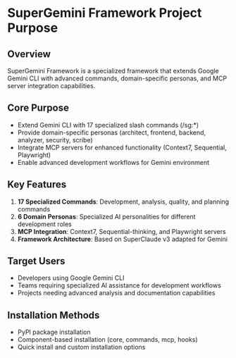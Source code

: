 # SuperGemini Framework Project Purpose

## Overview
SuperGemini Framework is a specialized framework that extends Google Gemini CLI with advanced commands, domain-specific personas, and MCP server integration capabilities.

## Core Purpose
- Extend Gemini CLI with 17 specialized slash commands (/sg:*)
- Provide domain-specific personas (architect, frontend, backend, analyzer, security, scribe)
- Integrate MCP servers for enhanced functionality (Context7, Sequential, Playwright)
- Enable advanced development workflows for Gemini environment

## Key Features
1. **17 Specialized Commands**: Development, analysis, quality, and planning commands
2. **6 Domain Personas**: Specialized AI personalities for different development roles
3. **MCP Integration**: Context7, Sequential-thinking, and Playwright servers
4. **Framework Architecture**: Based on SuperClaude v3 adapted for Gemini

## Target Users
- Developers using Google Gemini CLI
- Teams requiring specialized AI assistance for development workflows
- Projects needing advanced analysis and documentation capabilities

## Installation Methods
- PyPI package installation
- Component-based installation (core, commands, mcp, hooks)
- Quick install and custom installation options